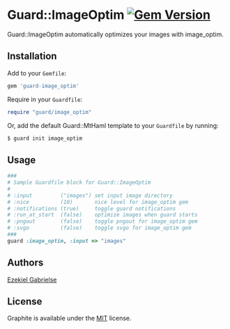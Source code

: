 # Guard::ImageOptim [![Gem Version](https://badge.fury.io/rb/guard-image_optim.svg)](http://badge.fury.io/rb/guard-image_optim)
Guard::ImageOptim automatically optimizes your images with image_optim.

## Installation
Add to your `Gemfile`:
```ruby
gem 'guard-image_optim'
```

Require in your `Guardfile`:
```ruby
require "guard/image_optim"
```

Or, add the default Guard::MtHaml template to your `Guardfile` by running:
```bash
$ guard init image_optim
```

## Usage

```ruby
###
# Sample Guardfile block for Guard::ImageOptim
#
# :input         ("images") set input image directory
# :nice          (10)       nice level for image_optim gem
# :notifications (true)     toggle guard notifications
# :run_at_start  (false)    optimize images when guard starts
# :pngout        (false)    toggle pngout for image_optim gem
# :svgo          (false)    toggle svgo for image_optim gem
###
guard :image_optim, :input => "images"
```

## Authors
[Ezekiel Gabrielse](http://ezekielg.com)

## License
Graphite is available under the [MIT](http://opensource.org/licenses/MIT) license.
